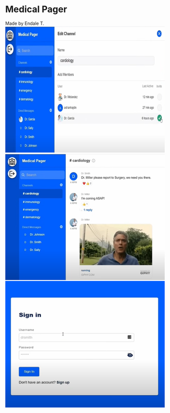 # Medical Pager

Made by Endale T.
<img src="Medical1.png" width="600" height="400" />
<img src="Medical2.png" width="600" height="400" />
<img src="Medical3.png" width="600" height="400" />
